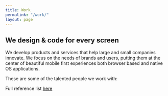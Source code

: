 ```yaml
---
title: Work
permalink: "/work/"
layout: page
---
```


## We design & code for every screen

We develop products and services that help large and small companies innovate. We focus on the needs of brands and users, putting them at the center of beautiful mobile first experiences both browser based and native OS applications. 

These are some of the talented people we work with:
<!-- 
<div class="projects-list">
	{% directory path: img/work reverse: true %}
	<div class="project">
		<img src="{{ file.url }}" alt="{{ file.name }}" datetime="{{ file.date | date_to_xmlschema }}" />
        {% for post in site.posts offset:forloop.index0 limit:1 %}
        	<h2>{{ post.title }}</h2>
        {% endfor %}
	</div>
	{% enddirectory %}
    

</div>
-->

Full reference list [here](#)